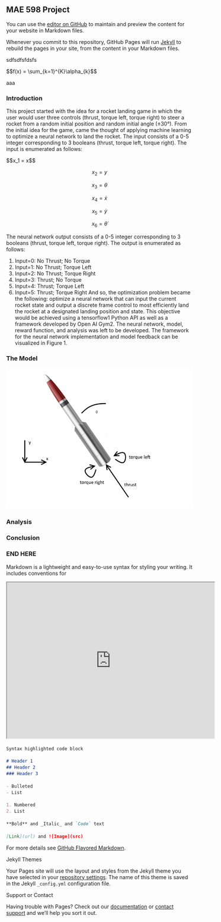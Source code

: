 ## MAE 598 Project

<script type="text/javascript" src="http://cdn.mathjax.org/mathjax/latest/MathJax.js?config=TeX-AMS-MML_HTMLorMML"></script>

You can use the [editor on GitHub](https://github.com/sjellio1/sjellio1.github.io/edit/master/index.md) to maintain and preview the content for your website in Markdown files.

Whenever you commit to this repository, GitHub Pages will run [Jekyll](https://jekyllrb.com/) to rebuild the pages in your site, from the content in your Markdown files.

sdfsdfsfdsfs

<div>
$$f(x) = \sum_{k=1}^{K}\alpha_{k}$$
</div>

aaa

### Introduction

This project started with the idea for a rocket landing game in which the user would user three controls (thrust, torque left, torque right) to steer a rocket from a random initial position and random initial angle (±30°).  From the initial idea for the game, came the thought of applying machine learning to optimize a neural network to land the rocket.  The input consists of a 0-5 integer corresponding to 3 booleans (thrust, torque left, torque right).  The input is enumerated as follows:


<div>
$$x_1 = x$$

$$x_2 = y$$

$$x_3 = \theta$$

$$x_4 = \dot{x}$$

$$x_5 = \dot{y}$$

$$x_6 = \dot{\theta}$$
</div>

The neural network output consists of a 0-5 integer corresponding to 3 booleans (thrust, torque left, torque right).  The output is enumerated as follows:
1. Input=0: No Thrust; No Torque
2. Input=1: No Thrust; Torque Left
3. Input=2: No Thrust; Torque Right
4. Input=3: Thrust; No Torque
5. Input=4: Thrust; Torque Left
6. Input=5: Thrust; Torque Right
	And so, the optimization problem became the following: optimize a neural network that can input the current rocket state and output a discrete frame control to most efficiently land the rocket at a designated landing position and state.  This objective would be achieved using a tensorflow1 Python API as well as a framework developed by Open AI Gym2.  The neural network, model, reward function, and analysis was left to be developed.  The framework for the neural network implementation and model feedback can be visualized in Figure 1.

### The Model

<img src="_assets/model.png" class="img-responsive" alt="">

### Analysis

### Conclusion
































### END HERE

Markdown is a lightweight and easy-to-use syntax for styling your writing. It includes conventions for

<iframe width="560" height="420" src="http://www.youtube.com/embed/oHg5SJYRHA0?color=white&theme=light"></iframe>

```markdown
Syntax highlighted code block

# Header 1
## Header 2
### Header 3

- Bulleted
- List

1. Numbered
2. List

**Bold** and _Italic_ and `Code` text

[Link](url) and ![Image](src)
```

For more details see [GitHub Flavored Markdown](https://guides.github.com/features/mastering-markdown/).

Jekyll Themes

Your Pages site will use the layout and styles from the Jekyll theme you have selected in your [repository settings](https://github.com/sjellio1/sjellio1.github.io/settings). The name of this theme is saved in the Jekyll `_config.yml` configuration file.

Support or Contact

Having trouble with Pages? Check out our [documentation](https://help.github.com/categories/github-pages-basics/) or [contact support](https://github.com/contact) and we’ll help you sort it out.
